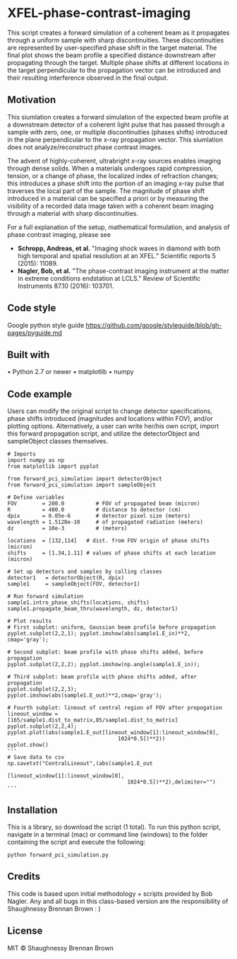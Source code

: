 # XFEL-phase-contrast-imaging
This script creates a forward simulation of a coherent beam as it propagates through a uniform sample with sharp discontinuities. These discontinuities are represented by user-specified phase shift in the target material. The final plot shows the beam profile a specified distance downstream after propagating through the target. Multiple phase shifts at different locations in the target perpendicular to the propagation vector can be introduced and their resulting interference observed in the final output. 

## Motivation
This siumlation creates a forward simulation of the expected beam profile at a downstream detector of a coherent light pulse that has passed through a sample with zero, one, or multiple discontinuities (phases shifts) introduced in the plane perpendicular to the x-ray propagation vector. This siumlation does not analyze/reconstruct phase contrast images.

The advent of highly-coherent, ultrabright x-ray sources enables imaging through dense solids. When a materials undergoes rapid compression, tension, or a change of phase, the localized index of refraction changes; this introduces a phase shift into the portion of an imaging x-ray pulse that traverses the local part of the sample. The magnitude of phase shift introduced in a material can be specified a priori or by measuring the visibility of a recorded data image taken with a coherent beam imaging through a material with sharp discontinuities.

For a full explanation of the setup, mathematical formulation, and analysis of phase contrast imaging, please see 
* **Schropp, Andreas, et al.** "Imaging shock waves in diamond with both high temporal and spatial resolution at an XFEL." Scientific reports 5 (2015): 11089.
* **Nagler, Bob, et al.** "The phase-contrast imaging instrument at the matter in extreme conditions endstation at LCLS." Review of Scientific Instruments 87.10 (2016): 103701.

## Code style
Google python style guide https://github.com/google/styleguide/blob/gh-pages/pyguide.md

## Built with
•	Python 2.7 or newer
•	matplotlib
•	numpy

## Code example
Users can modify the original script to change detector specifications, phase shifts introduced (magnitudes and locations within FOV), and/or plotting options. Alternatively, a user can write her/his own script, import this forward propagation script, and utilize the detectorObject and sampleObject classes themselves. 
```
# Imports
import numpy as np
from matplotlib import pyplot

from forward_pci_simulation import detectorObject
from forward_pci_simulation import sampleObject

# Define variables
FOV        = 200.0          # FOV of propagated beam (micron)                    
R          = 400.0          # distance to detector (cm)               
dpix       = 0.05e-6        # detector pixel size (meters)                
wavelength = 1.5120e-10     # of propagated radiation (meters)                 
dz         = 10e-3          # (meters)                 
    
locations  = [132,114]   # dist. from FOV origin of phase shifts (micron)
shifts     = [1.34,1.11] # values of phase shifts at each location (micron)

# Set up detectors and samples by calling classes
detector1   = detectorObject(R, dpix)
sample1     = sampleObject(FOV, detector1)
    
# Run forward simulation
sample1.intro_phase_shifts(locations, shifts)
sample1.propagate_beam_thru(wavelength, dz, detector1)

# Plot results
# First subplot: uniform, Gaussian beam profile before propagation
pyplot.subplot(2,2,1); pyplot.imshow(abs(sample1.E_in)**2, cmap='gray');
    
# Second subplot: beam profile with phase shifts added, before propagation
pyplot.subplot(2,2,2); pyplot.imshow(np.angle(sample1.E_in)); 
    
# Third subplot: beam profile with phase shifts added, after propagation
pyplot.subplot(2,2,3); pyplot.imshow(abs(sample1.E_out)**2,cmap='gray');  
    
# Fourth subplot: lineout of central region of FOV after propogation
lineout_window = [165/sample1.dist_to_matrix,85/sample1.dist_to_matrix]
pyplot.subplot(2,2,4); 
pyplot.plot((abs(sample1.E_out[lineout_window[1]:lineout_window[0],
                                   1024*0.5])**2))
pyplot.show()    
'''
# Save data to csv
np.savetxt("CentralLineout",(abs(sample1.E_out
                                     [lineout_window[1]:lineout_window[0],
                                      1024*0.5])**2),delimiter="")
'''
```

## Installation
This is a library, so download the script (1 total). To run this python script, navigate in a terminal (mac) or command line (windows) to the folder containing the script and execute the following:
```
python forward_pci_simulation.py
```
## Credits
This code is based upon initial methodology + scripts provided by Bob Nagler. Any and all bugs in this class-based version are the responsibility of Shaughnessy Brennan Brown : )

## License
MIT © Shaughnessy Brennan Brown
